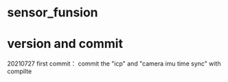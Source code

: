 # sensor_funsion

# version and commit
20210727 first commit： commit the "icp" and "camera imu time sync" with compilte
